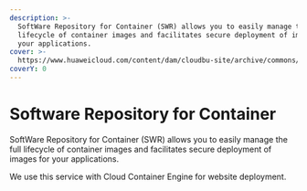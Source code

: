 ```yaml
---
description: >-
  SoftWare Repository for Container (SWR) allows you to easily manage the full
  lifecycle of container images and facilitates secure deployment of images for
  your applications.
cover: >-
  https://www.huaweicloud.com/content/dam/cloudbu-site/archive/commons/bannerimg/product_swr_banner.jpg
coverY: 0
---
```


# Software Repository for Container

SoftWare Repository for Container (SWR) allows you to easily manage the full lifecycle of container images and facilitates secure deployment of images for your applications.

We use this service with Cloud Container Engine for website deployment.
